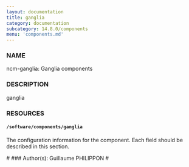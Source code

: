 ```yaml
---
layout: documentation
title: ganglia
category: documentation
subcategory: 14.8.0/components
menu: 'components.md'
---
```

### NAME

ncm-ganglia: Ganglia components

### DESCRIPTION

ganglia

### RESOURCES

#### `/software/components/ganglia`

The configuration information for the component.  Each field should
be described in this section.

\#
\### Author(s): Guillaume PHILIPPON
\#
